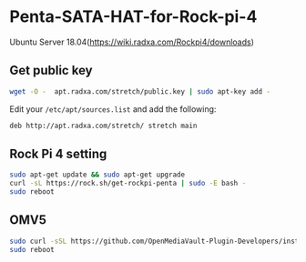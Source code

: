 # Penta-SATA-HAT-for-Rock-pi-4

Ubuntu Server 18.04(https://wiki.radxa.com/Rockpi4/downloads)


## Get public key
```bash
wget -O -  apt.radxa.com/stretch/public.key | sudo apt-key add - 
```
Edit your `/etc/apt/sources.list` and add the following:
```bash
deb http://apt.radxa.com/stretch/ stretch main
```

## Rock Pi 4 setting
```bash
sudo apt-get update && sudo apt-get upgrade
curl -sL https://rock.sh/get-rockpi-penta | sudo -E bash -
sudo reboot
```

## OMV5
```bash
sudo curl -sSL https://github.com/OpenMediaVault-Plugin-Developers/installScript/raw/master/install | sudo bash
sudo reboot
```
